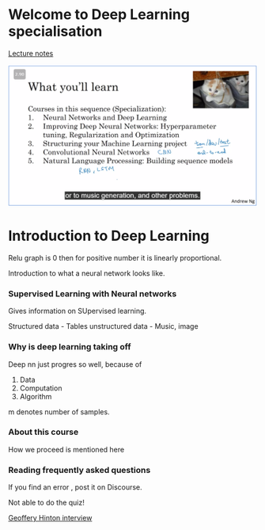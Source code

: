 # Welcome to Deep Learning specialisation

[Lecture notes](https://d3c33hcgiwev3.cloudfront.net/0QkmLH9eRj-JJix_XvY_8g_cd513a39d322432394d1b2353c6cc9a1_C1W1.pdf?Expires=1624147200&Signature=QPhvkwbH1UDnfaFx5lirVvVpoVKgoXwGJ~v-mY-iJ-Bq-30HA08MqfUlCVLYwpQpQY~FwXYsqpddtmBcrl4eeRBtjUY16BtdjN6dceji~gz7EZMTGpHXio1KDKQa20UiNdCKEVOVVYIiuHKTjP6~tgc9e2dzabOzVDDo4GuadPA_&Key-Pair-Id=APKAJLTNE6QMUY6HBC5A)


![](../../specialisation_path.png)

# Introduction to Deep Learning

Relu graph is 0 then for positive number it is linearly proportional.

Introduction to what a neural network looks like.

### Supervised Learning with Neural networks

Gives information on SUpervised learning.

Structured data - Tables
unstructured data - Music, image

### Why is deep learning taking off

Deep nn just progres so well, because of 

1. Data 
2. Computation
3. Algorithm

m denotes number of samples.

### About this course

How we proceed is mentioned here

### Reading frequently asked questions

If you find an error , post it on Discourse.

Not able to do the quiz!

[Geoffery Hinton interview](https://www.coursera.org/learn/neural-networks-deep-learning/lecture/dcm5r/geoffrey-hinton-interview)
